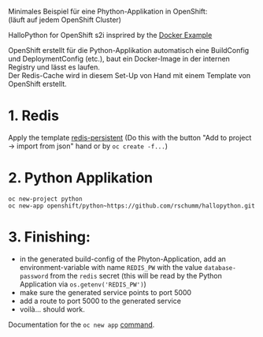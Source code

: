 Minimales Beispiel für eine Phython-Applikation in OpenShift:   
(läuft auf jedem OpenShift Cluster)   

HalloPython for OpenShift s2i insprired by the [Docker Example](https://docs.docker.com/compose/gettingstarted/)    


OpenShift erstellt für die Python-Applikation automatisch eine BuildConfig und DeploymentConfig (etc.), baut ein Docker-Image in der internen Registry und lässt es laufen.   
Der Redis-Cache wird in diesem Set-Up von Hand mit einem Template von OpenShift erstellt. 


# 1. Redis 

Apply the template [redis-persistent](https://github.com/openshift/origin/blob/master/examples/db-templates/redis-persistent-template.json) 
(Do this with the button "Add to project -> import from json" hand or by `oc create -f...`)



# 2. Python Applikation 

    oc new-project python
    oc new-app openshift/python~https://github.com/rschumm/hallopython.git


# 3. Finishing: 

- in the generated build-config of the Phyton-Application, add an environment-variable with name `REDIS_PW` with the value `database-password` from the `redis` secret (this will be read by the Python Application via `os.getenv('REDIS_PW')`)
- make sure the generated service points to port 5000
- add a route to port 5000 to the generated service 
- voilà... should work. 




Documentation for the `oc new app` [command](https://docs.openshift.com/container-platform/3.11/dev_guide/application_lifecycle/new_app.html).


